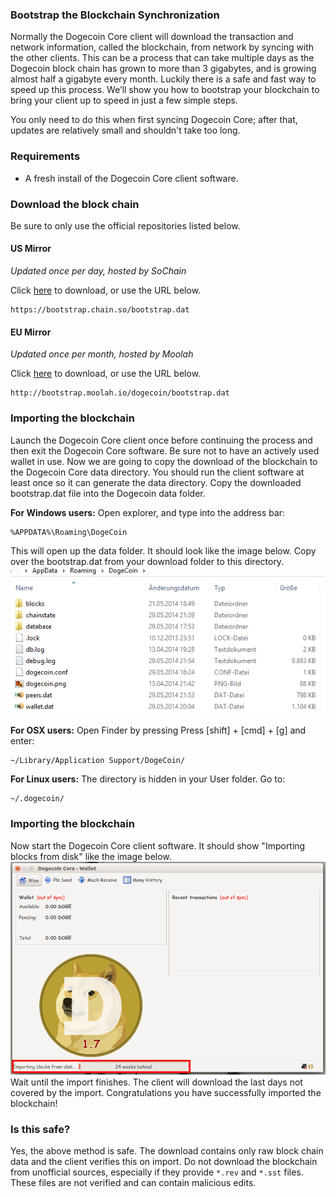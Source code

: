 ### Bootstrap the Blockchain Synchronization

Normally the Dogecoin Core client will download the transaction and network information, called the blockchain, from network by syncing with the other clients. This can be a process that can take multiple days as the Dogecoin block chain has grown to more than 3 gigabytes, and is growing almost half a gigabyte every month. Luckily there is a safe and fast way to speed up this process. We’ll show you how to bootstrap your blockchain to bring your client up to speed in just a few simple steps.

You only need to do this when first syncing Dogecoin Core; after that, updates are relatively small and shouldn't take too long.

### Requirements

- A fresh install of the Dogecoin Core client software.

### Download the block chain
Be sure to only use the official repositories listed below.

#### US Mirror

*Updated once per day, hosted by SoChain*

Click [here](https://bootstrap.chain.so/bootstrap.dat) to download, or use the URL below.

    https://bootstrap.chain.so/bootstrap.dat 

#### EU Mirror

*Updated once per month, hosted by Moolah*

Click [here](http://bootstrap.moolah.io/dogecoin/bootstrap.dat) to download, or use the URL below.

    http://bootstrap.moolah.io/dogecoin/bootstrap.dat

### Importing the blockchain
Launch the Dogecoin Core client once before continuing the process and then exit the Dogecoin Core software. Be sure not to have an actively used wallet in use. Now we are going to copy the download of the blockchain to the Dogecoin Core data directory. You should run the client software at least once so it can generate the data directory. Copy the downloaded bootstrap.dat file into the Dogecoin data folder.

**For Windows users:**
Open explorer, and type into the address bar:

    %APPDATA%\Roaming\DogeCoin

This will open up the data folder. It should look like the image below. Copy over the bootstrap.dat from your download folder to this directory.
![Fig4](img/dogestrap1.png)

**For OSX users:**
Open Finder by pressing Press [shift] + [cmd] + [g] and enter:

    ~/Library/Application Support/DogeCoin/

**For Linux users:**
The directory is hidden in your User folder. Go to:

    ~/.dogecoin/

### Importing the blockchain
Now start the Dogecoin Core client software. It should show "Importing blocks from disk" like the image below. 
![Fig5](img/dogestrap2.png)
Wait until the import finishes. The client will download the last days not covered by the import. Congratulations you have successfully imported the blockchain!

### Is this safe?

Yes, the above method is safe. The download contains only raw block chain data and the client verifies this on import. Do not download the blockchain from unofficial sources, especially if they provide `*.rev` and `*.sst` files. These files are not verified and can contain malicious edits.

